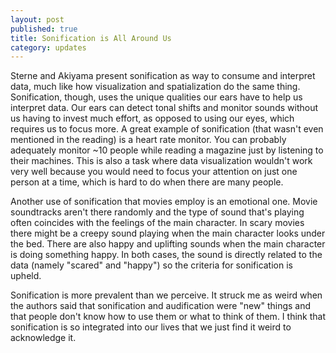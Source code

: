 ```yaml
---
layout: post
published: true
title: Sonification is All Around Us
category: updates
---
```


Sterne and Akiyama present sonification as way to consume and interpret data, much like how visualization and spatialization do the same thing. Sonification, though, uses the unique qualities our ears have to help us interpret data. Our ears can detect tonal shifts and monitor sounds without us having to invest much effort, as opposed to using our eyes, which requires us to focus more. A great example of sonification (that wasn't even mentioned in the reading) is a heart rate monitor. You can probably adequately monitor ~10 people while reading a magazine just by listening to their machines. This is also a task where data visualization wouldn't work very well because you would need to focus your attention on just one person at a time, which is hard to do when there are many people.

Another use of sonification that movies employ is an emotional one. Movie soundtracks aren't there randomly and the type of sound that's playing often coincides with the feelings of the main character. In scary movies there might be a creepy sound playing when the main character looks under the bed. There are also happy and uplifting sounds when the main character
is doing something happy. In both cases, the sound is directly related to the data (namely "scared" and "happy") so the criteria for sonification is upheld.

Sonification is more prevalent than we perceive. It struck me as weird when the authors said that sonification and audification were "new" things and that people don't know how to use them or what to think of them. I think that sonification is so integrated into our lives that we just find it weird to acknowledge it.